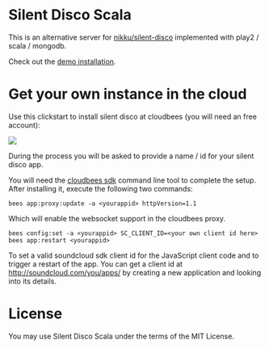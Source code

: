 Silent Disco Scala
==================

This is an alternative server for [nikku/silent-disco](https://github.com/nikku/silent-disco) implemented with play2 / scala / mongodb.

Check out the [demo installation](http://silent-disco-scala.drobisch.cloudbees.net/).

Get your own instance in the cloud
==================================

Use this clickstart to install silent disco at cloudbees (you will need an free account):

<a href="https://grandcentral.cloudbees.com/?#CB_clickstart=https://raw.github.com/adrobisch/silent-disco-scala/master/clickstart.json"><img src="https://d3ko533tu1ozfq.cloudfront.net/clickstart/deployInstantly.png"/></a>

During the process you will be asked to provide a name / id for your silent disco app.

You will need the [cloudbees sdk](https://wiki.cloudbees.com/bin/view/RUN/BeesSDK) command line tool to complete the setup. 
After installing it, execute the following two commands:

    bees app:proxy:update -a <yourappid> httpVersion=1.1

Which will enable the websocket support in the cloudbees proxy.

    bees config:set -a <yourappid> SC_CLIENT_ID=<your own client id here>
    bees app:restart <yourappid>

To set a valid soundcloud sdk client id for the JavaScript client code and to trigger a restart of the app. 
You can get a client id at http://soundcloud.com/you/apps/ by creating a new application and looking into its details.

License
=======

You may use Silent Disco Scala under the terms of the MIT License.


